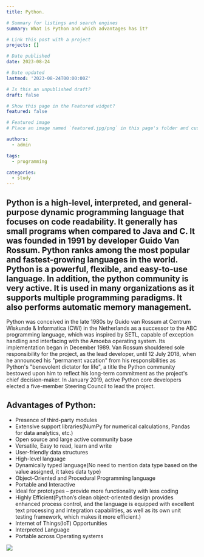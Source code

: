 ```yaml
---
title: Python.

# Summary for listings and search engines
summary: What is Python and which advantages has it?

# Link this post with a project
projects: []

# Date published
date: 2023-08-24

# Date updated
lastmod: '2023-08-24T00:00:00Z'

# Is this an unpublished draft?
draft: false

# Show this page in the Featured widget?
featured: false

# Featured image
# Place an image named `featured.jpg/png` in this page's folder and customize its options here.

authors:
  - admin

tags:
  - programming

categories:
  - study
---
```



##   Python is a high-level, interpreted, and general-purpose dynamic programming language that focuses on code readability. It generally has small programs when compared to Java and C. It was founded in 1991 by developer Guido Van Rossum. Python ranks among the most popular and fastest-growing languages in the world. Python is a powerful, flexible, and easy-to-use language. In addition, the python community is very active. It is used in many organizations as it supports multiple programming paradigms. It also performs automatic memory management.
Python was conceived in the late 1980s by Guido van Rossum at Centrum Wiskunde & Informatica (CWI) in the Netherlands as a successor to the ABC programming language, which was inspired by SETL, capable of exception handling and interfacing with the Amoeba operating system. Its implementation began in December 1989. Van Rossum shouldered sole responsibility for the project, as the lead developer, until 12 July 2018, when he announced his "permanent vacation" from his responsibilities as Python's "benevolent dictator for life", a title the Python community bestowed upon him to reflect his long-term commitment as the project's chief decision-maker. In January 2019, active Python core developers elected a five-member Steering Council to lead the project.

## Advantages of **Python**: 

- Presence of third-party modules 
- Extensive support libraries(NumPy for numerical calculations, Pandas for data analytics, etc.) 
- Open source and large active community base 
- Versatile, Easy to read, learn and write
- User-friendly data structures 
- High-level language 
- Dynamically typed language(No need to mention data type based on the value assigned, it takes data type) 
- Object-Oriented and Procedural  Programming language
- Portable and Interactive
- Ideal for prototypes – provide more functionality with less coding
- Highly Efficient(Python’s clean object-oriented design provides enhanced process control, and the language is equipped with excellent text processing and integration capabilities, as well as its own unit testing framework, which makes it more efficient.)
- Internet of Things(IoT) Opportunities
- Interpreted Language
- Portable across Operating systems 

![](10post/featured.jpg)
